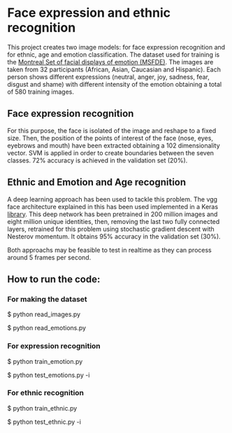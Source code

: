 # Face expression and ethnic recognition

This project creates two image models: for face expression recognition and for ethnic, age and emotion classification. The dataset used for training is the [Montreal Set of facial displays of emotion (MSFDE)](http://www.psychophysiolab.com/msfde/terms.php). The images are taken from 32 participants (African, Asian, Caucasian and Hispanic). Each person shows different expressions (neutral, anger, joy, sadness, fear, disgust and shame) with different intensity of the emotion obtaining a total of 580 training images.

## Face expression recognition
For this purpose, the face is isolated of the image and reshape to a fixed size. 
Then, the position of the points of interest of the face (nose, eyes, eyebrows and mouth) have been extracted obtaining a 102 dimensionality vector. SVM is applied in order to create boundaries between the seven classes. 72% accuracy is achieved in the validation set (20%).

## Ethnic and Emotion and Age recognition
A deep learning approach has been used to tackle this problem. The vgg face architecture explained in this has been used implemented in a Keras [library](https://github.com/rcmalli/keras-vggface). This deep network has been pretrained in 200 million images and eight million unique identities, then, removing the last two fully connected layers, retrained for this problem using stochastic gradient descent with Nesterov momentum. It obtains 95% accuracy in the validation set (30%).

Both approachs may be feasible to test in realtime as they can process around 5 frames per second.


## How to run the code:

### For making the dataset

$ python read_images.py

$ python read_emotions.py

### For expression recognition

$ python train_emotion.py

$ python test_emotions.py -i <image-path>

### For ethnic recognition

$ python train_ethnic.py

$ python test_ethnic.py -i <image-path>

